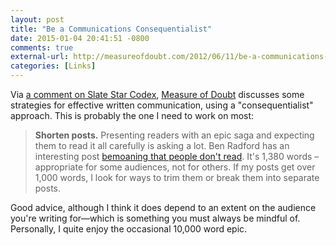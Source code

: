 ```yaml
---
layout: post
title: "Be a Communications Consequentialist"
date: 2015-01-04 20:41:51 -0800
comments: true
external-url: http://measureofdoubt.com/2012/06/11/be-a-communications-consequentialist/
categories: [Links]
---
```


Via [a comment on Slate Star Codex](http://slatestarcodex.com/2015/01/01/untitled/#comment-170665),
[Measure of Doubt](http://measureofdoubt.com/) discusses some strategies for
effective written communication, using a "consequentialist" approach. This is
probably the one I need to work on most:

> **Shorten posts.** Presenting readers with an epic saga and expecting them to read
> it all carefully is asking a lot. Ben Radford has an interesting post
> [bemoaning that people don't read](http://www.centerforinquiry.net/blogs/show/people_dont_read_and_why_it_matters/).
> It's 1,380 words – appropriate for some audiences, not for others. If my posts
> get over 1,000 words, I look for ways to trim them or break them into separate
> posts.

Good advice, although I think it does depend to an extent on the audience you're
writing for&mdash;which is something you must always be mindful of. Personally,
I quite enjoy the occasional 10,000 word epic.
